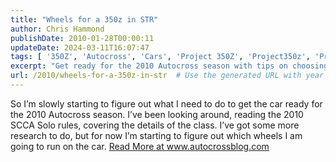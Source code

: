 ```yaml
---
title: "Wheels for a 350z in STR"
author: Chris Hammond
publishDate: 2010-01-28T00:00:11
updateDate: 2024-03-11T16:07:47
tags: [ '350Z', 'Autocross', 'Cars', 'Project 350Z', 'Project350z', 'Project350zcom' ]
excerpt: "Get ready for the 2010 Autocross season with tips on choosing the right wheels. Dive into the SCCA Solo rules and get race-ready. Visit www.autocrossblog.com."
url: /2010/wheels-for-a-350z-in-str  # Use the generated URL with year
---
```

So I’m slowly starting to figure out what I need to do to get the car ready for the 2010 Autocross season. I’ve been looking around, reading the 2010 SCCA Solo rules, covering the details of the class. I’ve got some more research to do, but for now I’m starting to figure out which wheels I am going to run on the car. <a href="https://www.autocrossblog.com/wheels-for-a-350z-in-str">Read More at www.autocrossblog.com</a>

